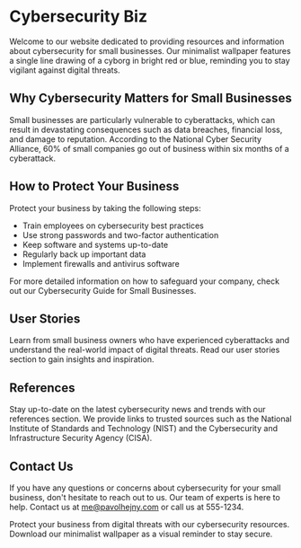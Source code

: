 <!--font:Montserrat-->

# Cybersecurity Biz

Welcome to our website dedicated to providing resources and information about cybersecurity for small businesses. Our minimalist wallpaper features a single line drawing of a cyborg in bright red or blue, reminding you to stay vigilant against digital threats.

## Why Cybersecurity Matters for Small Businesses

Small businesses are particularly vulnerable to cyberattacks, which can result in devastating consequences such as data breaches, financial loss, and damage to reputation. According to the National Cyber Security Alliance, 60% of small companies go out of business within six months of a cyberattack.

## How to Protect Your Business

Protect your business by taking the following steps:

-   Train employees on cybersecurity best practices
-   Use strong passwords and two-factor authentication
-   Keep software and systems up-to-date
-   Regularly back up important data
-   Implement firewalls and antivirus software

For more detailed information on how to safeguard your company, check out our Cybersecurity Guide for Small Businesses.

## User Stories

Learn from small business owners who have experienced cyberattacks and understand the real-world impact of digital threats. Read our user stories section to gain insights and inspiration.

## References

Stay up-to-date on the latest cybersecurity news and trends with our references section. We provide links to trusted sources such as the National Institute of Standards and Technology (NIST) and the Cybersecurity and Infrastructure Security Agency (CISA).

## Contact Us

If you have any questions or concerns about cybersecurity for your small business, don't hesitate to reach out to us. Our team of experts is here to help. Contact us at me@pavolhejny.com or call us at 555-1234.

Protect your business from digital threats with our cybersecurity resources. Download our minimalist wallpaper as a visual reminder to stay secure.

<!--

Write me content for website with wallpaper which alt text is:

"A minimalist wallpaper with a single line drawing of a cyborg, in a striking color such as bright red or blue."

The name/title of the page should not be 1:1 copy of the alt text but rather a real content of the website which is using this wallpaper.

- Use markdown format
- Start with heading
- Heading should be short and concise
- The content should look like a real website
- The website should not be about the wallpaper, wallpaper is just a related background
- Heading should be contain work "wallpaper" or "background"
- Include real sections like references, contact, user stories, etc. use things relevant to the page purpose.
- Feel free to use structure like headings, bullets, numbering, blockquotes, paragraphs, horizontal lines, etc.
- You can use formatting like bold or _italic_
- You can include UTF-8 emojis
- Links should be only #hash anchors (and you can refer to the document itself)
- Do not include images


---


# Cybersecurity for Small Businesses: Protect Your Company from Digital Threats

Welcome to our website dedicated to providing resources and information about cybersecurity for small businesses. Our minimalist wallpaper with a single line drawing of a cyborg in a striking color serves as a reminder that we must stay vigilant against digital threats.

## Why Cybersecurity Matters for Small Businesses

Small businesses are particularly vulnerable to cyberattacks, which can result in devastating consequences such as data breaches, financial loss, and damage to reputation. According to the National Cyber Security Alliance, 60% of small companies go out of business within six months of a cyberattack.

## How to Protect Your Business

There are several steps you can take to protect your business from cyber threats:

- Train employees on cybersecurity best practices
- Use strong passwords and two-factor authentication
- Keep software and systems up-to-date
- Regularly back up important data
- Implement firewalls and antivirus software

For more detailed information on how to safeguard your company, check out our [Cybersecurity Guide for Small Businesses](#).

## User Stories

Hear from small business owners who have experienced cyberattacks and learn from their stories. Read our user stories section to understand the real-world impact of digital threats.

## References

Stay up-to-date on the latest cybersecurity news and trends with our references section. We provide links to trusted sources such as the National Institute of Standards and Technology (NIST) and the Cybersecurity and Infrastructure Security Agency (CISA).

## Contact Us

If you have any questions or concerns about cybersecurity for your small business, don't hesitate to reach out to us. Our team of experts is here to help. Contact us at me@pavolhejny.com or call us at 555-1234.

Protect your business from digital threats with our cybersecurity resources. Download our minimalist wallpaper as a reminder to stay vigilant.


---


Heading is too long, rewrite whole content.


---


# Small Business Cybersecurity: Protect Your Company from Digital Threats

Welcome to our website dedicated to providing resources and information about cybersecurity for small businesses. Our minimalist wallpaper with a single line drawing of a cyborg in a striking color serves as a reminder that we must stay vigilant against digital threats.

## Why Cybersecurity Matters for Small Businesses

Small businesses are particularly vulnerable to cyberattacks, which can result in devastating consequences such as data breaches, financial loss, and damage to reputation. According to the National Cyber Security Alliance, 60% of small companies go out of business within six months of a cyberattack.

## How to Protect Your Business

There are several steps you can take to protect your business from cyber threats:

- Train employees on cybersecurity best practices
- Use strong passwords and two-factor authentication
- Keep software and systems up-to-date
- Regularly back up important data
- Implement firewalls and antivirus software

For more detailed information on how to safeguard your company, check out our Cybersecurity Guide for Small Businesses.

## User Stories

Hear from small business owners who have experienced cyberattacks and learn from their stories. Read our user stories section to understand the real-world impact of digital threats.

## References

Stay up-to-date on the latest cybersecurity news and trends with our references section. We provide links to trusted sources such as the National Institute of Standards and Technology (NIST) and the Cybersecurity and Infrastructure Security Agency (CISA).

## Contact Us

If you have any questions or concerns about cybersecurity for your small business, don't hesitate to reach out to us. Our team of experts is here to help. Contact us at me@pavolhejny.com or call us at 555-1234.

Protect your business from digital threats with our cybersecurity resources. Download our minimalist wallpaper as a reminder to stay vigilant.


---


Heading is too long, rewrite whole content.


---


# Small Business Cybersecurity: Protect Your Company from Digital Threats

Welcome to our website dedicated to providing resources and information about cybersecurity for small businesses. Our minimalist wallpaper features a single line drawing of a cyborg in bright red or blue, serving as a reminder to stay vigilant against digital threats.

## Why Cybersecurity Matters for Small Businesses

Small businesses are particularly vulnerable to cyberattacks, which can result in devastating consequences such as data breaches, financial loss, and damage to reputation. According to the National Cyber Security Alliance, 60% of small companies go out of business within six months of a cyberattack.

## How to Protect Your Business

Protect your business by taking the following steps:

- Train employees on cybersecurity best practices
- Use strong passwords and two-factor authentication
- Keep software and systems up-to-date
- Regularly back up important data
- Implement firewalls and antivirus software

For more detailed information on how to safeguard your company, check out our Cybersecurity Guide for Small Businesses.

## User Stories

Learn from small business owners who have experienced cyberattacks and understand the real-world impact of digital threats. Read our user stories section to gain insights and inspiration.

## References

Stay up-to-date on the latest cybersecurity news and trends with our references section. We provide links to trusted sources such as the National Institute of Standards and Technology (NIST) and the Cybersecurity and Infrastructure Security Agency (CISA).

## Contact Us

If you have any questions or concerns about cybersecurity for your small business, don't hesitate to reach out to us. Our team of experts is here to help. Contact us at me@pavolhejny.com or call us at 555-1234.

Protect your business from digital threats with our cybersecurity resources. Download our minimalist wallpaper as a visual reminder to stay secure.


---


Heading is too long, rewrite whole content.


---


# Small Business Cybersecurity: Stay Secure Against Digital Threats

Welcome to our website dedicated to providing resources and information about cybersecurity for small businesses. Our minimalist wallpaper features a single line drawing of a cyborg in bright red or blue, reminding you to stay vigilant against digital threats.

## Why Cybersecurity Matters for Small Businesses

Small businesses are particularly vulnerable to cyberattacks, which can result in devastating consequences such as data breaches, financial loss, and damage to reputation. According to the National Cyber Security Alliance, 60% of small companies go out of business within six months of a cyberattack.

## How to Protect Your Business

Protect your business by taking the following steps:

- Train employees on cybersecurity best practices
- Use strong passwords and two-factor authentication
- Keep software and systems up-to-date
- Regularly back up important data
- Implement firewalls and antivirus software

For more detailed information on how to safeguard your company, check out our Cybersecurity Guide for Small Businesses.

## User Stories

Learn from small business owners who have experienced cyberattacks and understand the real-world impact of digital threats. Read our user stories section to gain insights and inspiration.

## References

Stay up-to-date on the latest cybersecurity news and trends with our references section. We provide links to trusted sources such as the National Institute of Standards and Technology (NIST) and the Cybersecurity and Infrastructure Security Agency (CISA).

## Contact Us

If you have any questions or concerns about cybersecurity for your small business, don't hesitate to reach out to us. Our team of experts is here to help. Contact us at me@pavolhejny.com or call us at 555-1234.

Protect your business from digital threats with our cybersecurity resources. Download our minimalist wallpaper as a visual reminder to stay secure.


---


Write me a Google font which is best fitting for the website.

Pick from the list:
- Roboto
- Poppins
- Alegreya
- Barlow Condensed
- Dancing Script
- IBM Plex Sans
- Lobster
- Orbitron
- Inter
- Lato
- Playfair Display
- Great Vibes
- Futura
- Exo 2
- Montserrat
- Raleway
- Open Sans


Write just the font name nothing else.


---


Montserrat

-->

